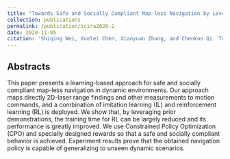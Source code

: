 ```yaml
---
title: "Towards Safe and Socially Compliant Map-less Navigation by Leveraging Prior Demonstrations"
collection: publications
permalink: /publication/icira2020-2
date: 2020-11-05
citation: 'Shiqing Wei, Xuelei Chen, Xiaoyuan Zhang, and Chenkun Qi. Towards Safe and Socially Compliant Map-less Navigation by Leveraging Prior Demonstrations. The 13th International Conference on Intelligent Robotics and Applications (ICIRA 2020).'
---
```



## Abstracts
This paper presents a learning-based approach for safe and socially compliant map-less navigation in dynamic environments. Our approach maps directly 2D-laser range findings and other measurements to motion commands, and a combination of imitation learning (IL) and reinforcement learning (RL) is deployed. We show that, by leveraging
prior demonstrations, the training time for RL can be largely reduced and its performance is greatly improved. We use Constrained Policy Optimization (CPO) and specially designed rewards so that a safe and socially compliant behavior is achieved. Experiment results prove that the obtained navigation policy is capable of generalizing to unseen dynamic scenarios.
